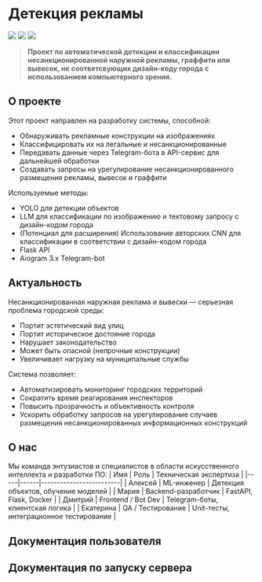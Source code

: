 # Детекция рекламы
![](https://img.shields.io/badge/Made_by-Рекламщики-green) ![](https://img.shields.io/badge/Sponsored_by-НКЭиВТ-blue) ![](https://img.shields.io/badge/Employeer-SITRONICS-purple) 
> **Проект по автоматической детекции и классификации несанкционированной наружной рекламы, граффити или вывесок, не соответсвующих дизайн-коду города с использованием компьютерного зрения.**

## О проекте

Этот проект направлен на разработку системы, способной:
- Обнаруживать рекламные конструкции на изображениях
- Классифицировать их на легальные и несанкционированные
- Передавать данные через Telegram-бота в API-сервис для дальнейшей обработки
- Создавать запросы на урегулирование несанкционированного размещения рекламы, вывесок и граффити

Используемые методы: 
- YOLO для детекции объектов
- LLM для классификации по изображению и тектовому запросу с дизайн-кодом города
- (Потенциал для расширения) Использование авторских CNN для классификации в соответствии с дизайн-кодом города
- Flask API
- Aiogram 3.x Telegram-bot

## Актуальность

Несанкционированная наружная реклама и вывески — серьезная проблема городской среды:
- Портит эстетический вид улиц
- Портит историческое достояние города
- Нарушает законодательство
- Может быть опасной (непрочные конструкции)
- Увеличивает нагрузку на муниципальные службы

Система позволяет:
- Автоматизировать мониторинг городских территорий
- Сократить время реагирования инспекторов
- Повысить прозрачность и объективность контроля
- Ускорить обработку запросов на урегулирование случаев размещения несанкционированных информационных конструкций

## О нас
Мы команда энтузиастов и специалистов в области искусственного интеллекта и разработки ПО:
| Имя | Роль | Техническая экспертиза |
|-----|------|-------------------------|
| Алексей | ML-инженер | Детекция объектов, обучение моделей |
| Мария | Backend-разработчик | FastAPI, Flask, Docker |
| Дмитрий | Frontend / Bot Dev | Telegram-боты, клиентская логика |
| Екатерина | QA / Тестирование | Unit-тесты, интеграционное тестирование |

## Документация пользователя


## Документация по запуску сервера
